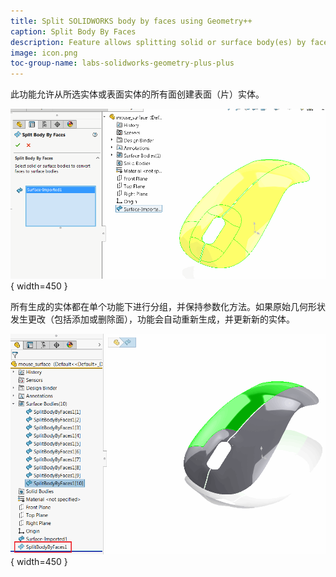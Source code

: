 ```yaml
---
title: Split SOLIDWORKS body by faces using Geometry++
caption: Split Body By Faces
description: Feature allows splitting solid or surface body(es) by faces creating individual sheet bodies
image: icon.png
toc-group-name: labs-solidworks-geometry-plus-plus
---
```

此功能允许从所选实体或表面实体的所有面创建表面（片）实体。

![说明](split-body-by-faces-property-page.png){ width=450 }

所有生成的实体都在单个功能下进行分组，并保持参数化方法。如果原始几何形状发生更改（包括添加或删除面），功能会自动重新生成，并更新新的实体。

![说明](split-surface-by-faces-result.png){ width=450 }
